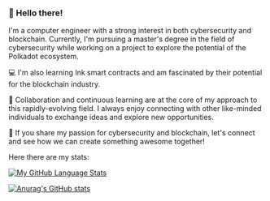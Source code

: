 ### 👋 Hello there!

I'm a computer engineer with a strong interest in both cybersecurity and blockchain. 
Currently, I'm pursuing a master's degree in the field of cybersecurity while working on a project to explore the potential of the Polkadot ecosystem.

💻 I'm also learning Ink smart contracts and am fascinated by their potential for the blockchain industry.

🤝 Collaboration and continuous learning are at the core of my approach to this rapidly-evolving field. I always enjoy connecting with other like-minded individuals to exchange ideas and explore new opportunities.

🚀 If you share my passion for cybersecurity and blockchain, let's connect and see how we can create something awesome together!

Here there are my stats:

[![My GitHub Language Stats](https://github-readme-stats-sigma-five.vercel.app/api/top-langs/?username=0xMenna91&theme=tokyonight&card_width=350)](https://github.com/anuraghazra/github-readme-stats)

[![Anurag's GitHub stats](https://github-readme-stats-sigma-five.vercel.app/api?username=0xMenna01&show_icons=true&theme=tokyonight)](https://github.com/anuraghazra/github-readme-stats)
